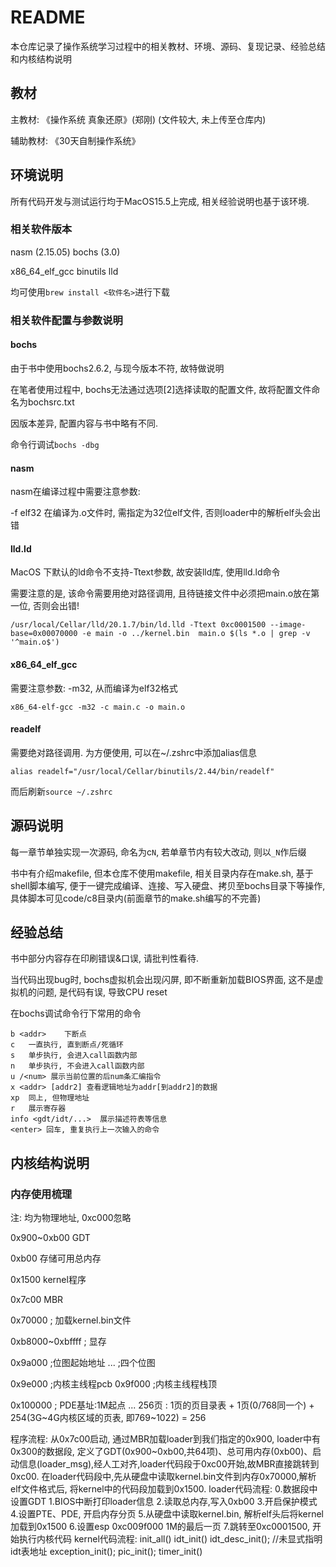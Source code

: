 # README

本仓库记录了操作系统学习过程中的相关教材、环境、源码、复现记录、经验总结和内核结构说明

## 教材

主教材: 《操作系统 真象还原》(郑刚)	(文件较大, 未上传至仓库内)

辅助教材: 《30天自制操作系统》

## 环境说明

所有代码开发与测试运行均于MacOS15.5上完成, 相关经验说明也基于该环境.

### 相关软件版本

nasm (2.15.05)	bochs (3.0)	

x86_64_elf_gcc	binutils	lld

均可使用`brew install <软件名>`进行下载

### 相关软件配置与参数说明

#### bochs

由于书中使用bochs2.6.2, 与现今版本不符, 故特做说明

在笔者使用过程中, bochs无法通过选项[2]选择读取的配置文件, 故将配置文件命名为bochsrc.txt

因版本差异, 配置内容与书中略有不同.

命令行调试`bochs -dbg`

#### nasm

nasm在编译过程中需要注意参数:

-f elf32	在编译为.o文件时, 需指定为32位elf文件, 否则loader中的解析elf头会出错

#### lld.ld

MacOS 下默认的ld命令不支持-Ttext参数, 故安装lld库, 使用lld.ld命令

需要注意的是, 该命令需要用绝对路径调用, 且待链接文件中必须把main.o放在第一位, 否则会出错!

`/usr/local/Cellar/lld/20.1.7/bin/ld.lld -Ttext 0xc0001500 --image-base=0x00070000 -e main -o ../kernel.bin  main.o $(ls *.o | grep -v '^main.o$')`

#### x86_64_elf_gcc

需要注意参数: -m32, 从而编译为elf32格式

`x86_64-elf-gcc -m32 -c main.c -o main.o`

#### readelf

需要绝对路径调用. 为方便使用, 可以在~/.zshrc中添加alias信息

`alias readelf="/usr/local/Cellar/binutils/2.44/bin/readelf"`

而后刷新`source ~/.zshrc`

## 源码说明

每一章节单独实现一次源码, 命名为c`N`, 若单章节内有较大改动, 则以`_N`作后缀

书中有介绍makefile, 但本仓库不使用makefile, 相关目录内存在make.sh, 基于shell脚本编写, 便于一键完成编译、连接、写入硬盘、拷贝至bochs目录下等操作, 具体脚本可见code/c8目录内(前面章节的make.sh编写的不完善)

## 经验总结

书中部分内容存在印刷错误&口误, 请批判性看待.

当代码出现bug时, bochs虚拟机会出现闪屏, 即不断重新加载BIOS界面, 这不是虚拟机的问题, 是代码有误, 导致CPU reset

在bochs调试命令行下常用的命令

```
b <addr>	下断点
c	一直执行, 直到断点/死循环
s	单步执行, 会进入call函数内部
n	单步执行, 不会进入call函数内部
u /<num> 展示当前位置的后num条汇编指令
x <addr> [addr2] 查看逻辑地址为addr[到addr2]的数据
xp	同上, 但物理地址
r	展示寄存器
info <gdt/idt/...>	展示描述符表等信息
<enter> 回车, 重复执行上一次输入的命令
```

## 内核结构说明

### 内存使用梳理

注: 均为物理地址, 0xc000忽略

0x900~0xb00 GDT

0xb00 存储可用总内存

0x1500 kernel程序

0x7c00 MBR

0x70000	 ; 加载kernel.bin文件

0xb8000~0xbffff  ; 显存

0x9a000 ;位图起始地址
	...		;四个位图

0x9e000 ;内核主线程pcb
	0x9f000	;内核主线程栈顶

0x100000 ; PDE基址:1M起点
	...	256页 : 1页的页目录表 + 1页(0/768同一个) + 254(3G~4G内核区域的页表, 即769~1022) = 256

程序流程:
	从0x7c00启动, 通过MBR加载loader到我们指定的0x900, 
	loader中有0x300的数据段, 定义了GDT(0x900~0xb00,共64项)、总可用内存(0xb00)、启动信息(loader_msg),经人工对齐,loader代码段于0xc00开始,故MBR直接跳转到0xc00.
	在loader代码段中,先从硬盘中读取kernel.bin文件到内存0x70000,解析elf文件格式后, 将kernel中的代码段加载到0x1500.
	loader代码流程:
		0.数据段中设置GDT
		1.BIOS中断打印loader信息
		2.读取总内存,写入0xb00
		3.开启保护模式
		4.设置PTE、PDE, 开启内存分页
		5.从硬盘中读取kernel.bin, 解析elf头后将kernel加载到0x1500
		6.设置esp 0xc009f000	1M的最后一页
		7.跳转至0xc0001500, 开始执行内核代码
	kernel代码流程:
		init_all()
			idt_init()
				idt_desc_init();	//未显式指明idt表地址
    			exception_init();
    			pic_init();
    		timer_init()



